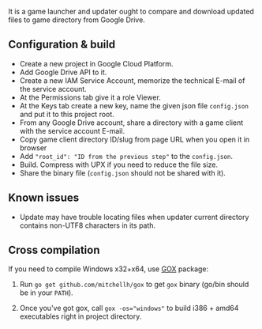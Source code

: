 It is a game launcher and updater ought to compare and download updated files to game directory from Google Drive.

## Configuration & build

- Create a new project in Google Cloud Platform.
- Add Google Drive API to it.
- Create a new IAM Service Account, memorize the technical E-mail of the service account.
- At the Permissions tab give it a role Viewer.
- At the Keys tab create a new key, name the given json file `config.json` and put it to this project root.
- From any Google Drive account, share a directory with a game client with the service account E-mail.
- Copy game client directory ID/slug from page URL when you open it in browser
- Add `"root_id": "ID from the previous step"` to the `config.json`.
- Build. Compress with UPX if you need to reduce the file size.
- Share the binary file (`config.json` should not be shared with it).

## Known issues

- Update may have trouble locating files when updater current directory contains non-UTF8 characters in its path.

## Cross compilation

If you need to compile Windows x32+x64, use [GOX](https://github.com/mitchellh/gox) package:

1. Run `go get github.com/mitchellh/gox` to get `gox` binary (go/bin should be in your `PATH`).

2. Once you've got gox, call  `gox -os="windows"` to build i386 + amd64 executables right in project directory.
